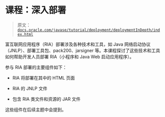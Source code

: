 # 课程：深入部署

> 原文：[`docs.oracle.com/javase/tutorial/deployment/deploymentInDepth/index.html`](https://docs.oracle.com/javase/tutorial/deployment/deploymentInDepth/index.html)

富互联网应用程序（RIA）部署涉及各种技术和工具，如 Java 网络启动协议（JNLP）、部署工具包、pack200、jarsigner 等。本课程探讨了这些技术和工具如何帮助开发人员部署 RIA（小程序和 Java Web 启动应用程序）。

参与 RIA 部署的主要组件如下：

+   RIA 将部署在其中的 HTML 页面

+   RIA 的 JNLP 文件

+   包含 RIA 类文件和资源的 JAR 文件

这些组件在后续主题中会提到。
